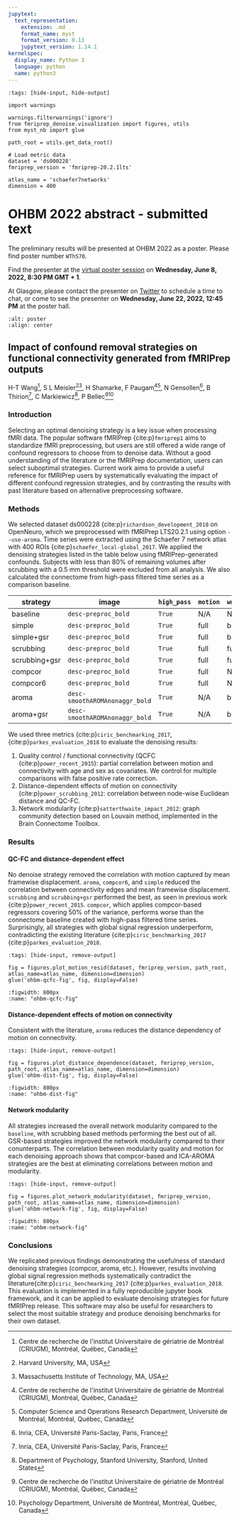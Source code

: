 ```yaml
---
jupytext:
  text_representation:
    extension: .md
    format_name: myst
    format_version: 0.13
    jupytext_version: 1.14.1
kernelspec:
  display_name: Python 3
  language: python
  name: python3
---
```


```{code-cell}
:tags: [hide-input, hide-output]

import warnings

warnings.filterwarnings('ignore')
from fmriprep_denoise.visualization import figures, utils
from myst_nb import glue

path_root = utils.get_data_root()

# Load metric data
dataset = 'ds000228'
fmriprep_version = 'fmriprep-20.2.1lts'

atlas_name = 'schaefer7networks'
dimension = 400
```

# OHBM 2022 abstract - submitted text

The preliminary results will be presented at OHBM 2022 as a poster.
Please find poster number `WTh570`.

Find the presenter at the
[virtual poster session](https://event.fourwaves.com/ohbm-2022/abstracts/d49d130b-7f83-4c87-92f4-e1a8e319502b)
on __Wednesday, June 8, 2022, 8:30 PM GMT + 1__.

At Glasgow, please contact the presenter on [Twitter](https://twitter.com/HaoTingW713) to schedule a time to chat,
or come to see the presenter on __Wednesday, June 22, 2022, 12:45 PM__ at the poster hall.

```{image} ../images/ohbm2022_abstract_head.png
:alt: poster
:align: center
```

## Impact of confound removal strategies on functional connectivity generated from fMRIPrep outputs

H-T Wang[^1], S L Meisler[^2][^3], H Shamarke, F Paugam[^1][^4], N Gensollen[^5], B Thirion[^5], C Markiewicz[^6], P Bellec[^1][^7]

[^1]: Centre de recherche de l'institut Universitaire de gériatrie de Montréal (CRIUGM), Montréal, Québec, Canada

[^2]: Harvard University, MA, USA

[^3]: Massachusetts Institute of Technology, MA, USA

[^4]: Computer Science and Operations Research Department, Université de Montréal, Montréal, Québec, Canada

[^5]: Inria, CEA, Université Paris-Saclay, Paris, France

[^6]: Department of Psychology, Stanford University, Stanford, United States

[^7]: Psychology Department, Université de Montréal, Montréal, Québec, Canada

### Introduction

Selecting an optimal denoising strategy is a key issue when processing fMRI data.
The popular software fMRIPrep {cite:p}`fmriprep1` aims to standardize fMRI preprocessing,
but users are still offered a wide range of confound regressors to choose from to denoise data.
Without a good understanding of the literature or the fMRIPrep documentation,
users can select suboptimal strategies.
Current work aims to provide a useful reference for fMRIPrep users by systematically evaluating the impact of different confound regression strategies,
and by contrasting the results with past literature based on alternative preprocessing software.

### Methods

We selected dataset ds000228 {cite:p}`richardson_development_2018` on OpenNeuro, which we preprocessed with fMRIPrep LTS20.2.1 using option `--use-aroma`.
Time series were extracted using the Schaefer 7 network atlas with 400 ROIs {cite:p}`schaefer_local-global_2017`.
We applied the denoising strategies listed in the table below using fMRIPrep-generated confounds.
Subjects with less than 80% of remaining volumes after scrubbing with a 0.5 mm threshold were excluded from all analysis.
We also calculated the connectome from high-pass filtered time series as a comparison baseline.


| strategy      | image                          | `high_pass` | `motion` | `wm_csf` | `global_signal` | `scrub` | `fd_thresh` | `compcor`     | `n_compcor` | `ica_aroma` | `demean` |
|---------------|--------------------------------|-------------|----------|----------|-----------------|---------|-------------|---------------|-------------|-------------|----------|
| baseline      | `desc-preproc_bold`            | `True`      | N/A      | N/A      | N/A             | N/A     | N/A         | N/A           | N/A         | N/A         | `True`   |
| simple        | `desc-preproc_bold`            | `True`      | full     | basic    | N/A             | N/A     | N/A         | N/A           | N/A         | N/A         | `True`   |
| simple+gsr    | `desc-preproc_bold`            | `True`      | full     | basic    | basic           | N/A     | N/A         | N/A           | N/A         | N/A         | `True`   |
| scrubbing     | `desc-preproc_bold`            | `True`      | full     | full     | N/A             | 5       | 0.5         | N/A           | N/A         | N/A         | `True`   |
| scrubbing+gsr | `desc-preproc_bold`            | `True`      | full     | full     | basic           | 5       | 0.5         | N/A           | N/A         | N/A         | `True`   |
| compcor       | `desc-preproc_bold`            | `True`      | full     | N/A      | N/A             | N/A     | N/A         | anat_combined | all         | N/A         | `True`   |
| compcor6      | `desc-preproc_bold`            | `True`      | full     | N/A      | N/A             | N/A     | N/A         | anat_combined | 6           | N/A         | `True`   |
| aroma         | `desc-smoothAROMAnonaggr_bold` | `True`      | N/A      | basic    | N/A             | N/A     | N/A         | N/A           | N/A         | full        | `True`   |
| aroma+gsr     | `desc-smoothAROMAnonaggr_bold` | `True`      | N/A      | basic    | basic           | N/A     | N/A         | N/A           | N/A         | full        | `True`   |

We used three metrics {cite:p}`ciric_benchmarking_2017`, {cite:p}`parkes_evaluation_2018` to evaluate the denoising results:
1. Quality control / functional connectivity (QCFC {cite:p}`power_recent_2015`): partial correlation between motion and connectivity with age and sex as covariates. We control for multiple comparisons with false positive rate correction.
2. Distance-dependent effects of motion on connectivity {cite:p}`power_scrubbing_2012`: correlation between node-wise Euclidean distance and QC-FC.
3. Network modularity {cite:p}`satterthwaite_impact_2012`: graph community detection based on Louvain method, implemented in the Brain Connectome Toolbox.

### Results

#### QC-FC and distance-dependent effect

No denoise strategy removed the correlation with motion captured by mean framewise displacement.
`aroma`, `compcor6`, and `simple` reduced the correlation between connectivity edges and mean framewise displacement.
`scrubbing` and `scrubbing+gsr` performed the best, as seen in previous work {cite:p}`power_recent_2015`.
`compcor`, which applies compcor-based regressors covering 50% of the variance, performs worse than the connectome baseline created with high-pass filtered time series.
Surprisingly, all strategies with global signal regression underperform, contradicting the existing literature {cite:p}`ciric_benchmarking_2017` {cite:p}`parkes_evaluation_2018`.

```{code-cell}
:tags: [hide-input, remove-output]

fig = figures.plot_motion_resid(dataset, fmriprep_version, path_root, atlas_name=atlas_name, dimension=dimension)
glue('ohbm-qcfc-fig', fig, display=False)
```

```{glue:figure} ohbm-qcfc-fig
:figwidth: 800px
:name: "ohbm-qcfc-fig"
```

#### Distance-dependent effects of motion on connectivity

Consistent with the literature, `aroma` reduces the distance dependency of motion on connectivity.

```{code-cell}
:tags: [hide-input, remove-output]

fig = figures.plot_distance_dependence(dataset, fmriprep_version, path_root, atlas_name=atlas_name, dimension=dimension)
glue('ohbm-dist-fig', fig, display=False)
```

```{glue:figure} ohbm-dist-fig
:figwidth: 800px
:name: "ohbm-dist-fig"
```

#### Network modularity

All strategies increased the overall network modularity compared to the `baseline`, with scrubbing based methods performing the best out of all.
GSR-based strategies improved the network modularity compared to their conunterparts.
The correlation between modularity quality and motion for each denoising approach shows that compcor-based and ICA-AROMA strategies are the best at eliminating correlations between motion and modularity.

```{code-cell}
:tags: [hide-input, remove-output]

fig = figures.plot_network_modularity(dataset, fmriprep_version, path_root, atlas_name=atlas_name, dimension=dimension)
glue('ohbm-network-fig', fig, display=False)
```

```{glue:figure} ohbm-network-fig
:figwidth: 800px
:name: "ohbm-network-fig"
```

### Conclusions

We replicated previous findings demonstrating the usefulness of standard denoising strategies (compcor, aroma, etc.).
However, results involving global signal regression methods systematically contradict the literature{cite:p}`ciric_benchmarking_2017` {cite:p}`parkes_evaluation_2018`.
This evaluation is implemented in a fully reproducible jupyter book framework, and it can be applied to evaluate denoising strategies for future fMRIPrep release.
This software may also be useful for researchers to select the most suitable strategy and produce denoising benchmarks for their own dataset.
